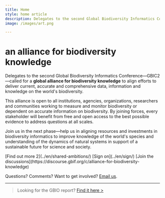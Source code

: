 ```yaml
---
title: Home
style: home article
description: Delegates to the second Global Biodiversity Informatics Conference (GBIC2) called for a global alliance for biodiversity knowledge to align efforts to deliver current, accurate and comprehensive data, information and knowledge on the world's biodiversity. 
image: /images/art.png

---
```

an alliance for biodiversity knowledge
===================

Delegates to the second Global Biodiversity Informatics Conference—GBIC2—called for a __global alliance for biodiversity knowledge__ to align efforts to deliver current, accurate and comprehensive data, information and knowledge on the world's biodiversity. 

This alliance is open to all institutions, agencies, organizations, researchers and communities working to measure and monitor biodiversity or dependent on accurate information on biodiversity. By joining forces, every stakeholder will benefit from free and open access to the best possible evidence to address questions at all scales.

Join us in the next phase—help us in aligning resources and investments in biodiversity informatics to improve knowledge of the world's species and understanding of the dynamics of natural systems in support of a sustainable future for science and society.

<p class="buttons">
[Find out more 2](../en/shared-ambitions/)
[Sign on](../en/sign/)
[Join the discussions](https://discourse.gbif.org/c/alliance-for-biodiversity-knowledge)
</p>

Questions? Comments? Want to get involved? [Email us](mailto:alliance@gbif.org).

-----
> Looking for the GBIO report? [Find it here >](https://doi.org/10.15468/6jxa-yb44)